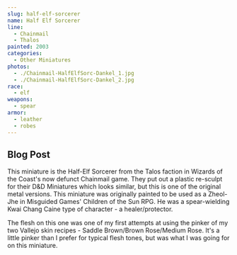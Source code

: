 ```yaml
---
slug: half-elf-sorcerer
name: Half Elf Sorcerer
line:
  - Chainmail
  - Thalos
painted: 2003
categories:
  - Other Miniatures
photos:
  - ./Chainmail-HalfElfSorc-Dankel_1.jpg
  - ./Chainmail-HalfElfSorc-Dankel_2.jpg
race:
  - elf
weapons:
  - spear
armor:
  - leather
  - robes
---
```


## Blog Post

This miniature is the Half-Elf Sorcerer from the Talos faction in Wizards of the Coast's now defunct Chainmail game. They put out a plastic re-sculpt for their D&D Miniatures which looks similar, but this is one of the original metal versions. This miniature was originally painted to be used as a Zheol-Jhe in Misguided Games' Children of the Sun RPG. He was a spear-wielding Kwai Chang Caine type of character - a healer/protector.

The flesh on this one was one of my first attempts at using the pinker of my two Vallejo skin recipes - Saddle Brown/Brown Rose/Medium Rose. It's a little pinker than I prefer for typical flesh tones, but was what I was going for on this miniature.
